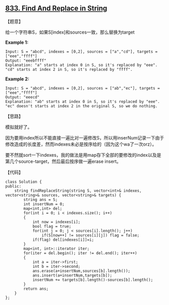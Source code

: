 ## [833. Find And Replace in String](https://leetcode.com/contest/weekly-contest-84/problems/find-and-replace-in-string/)

【题意】

给一个字符串S，如果S[index]和sources一致，那么替换为target



**Example 1:**

```
Input: S = "abcd", indexes = [0,2], sources = ["a","cd"], targets = ["eee","ffff"]
Output: "eeebffff"
Explanation: "a" starts at index 0 in S, so it's replaced by "eee".
"cd" starts at index 2 in S, so it's replaced by "ffff".
```

**Example 2:**

```
Input: S = "abcd", indexes = [0,2], sources = ["ab","ec"], targets = ["eee","ffff"]
Output: "eeecd"
Explanation: "ab" starts at index 0 in S, so it's replaced by "eee". 
"ec" doesn't starts at index 2 in the original S, so we do nothing.
```



【思路】

模拟就好了。

因为要用index所以不能直接一遍比对一遍修改S，所以用inserNum记录一下由于修改造成的长度差，然而indexes未必是按序给的（因为这个wa了一次orz）。

要不然就sort一下indexes，我的做法是用map存下全部的要修改的index以及是第几个source-target，然后最后按序做一遍erase insert。



【代码】

```
class Solution {
public:
    string findReplaceString(string S, vector<int>& indexes, vector<string>& sources, vector<string>& targets) {
        string ans = S;
        int insertNum = 0;
        map<int,int> del;
		for(int i = 0; i < indexes.size(); i++)
        {
        	int now = indexes[i];
        	bool flag = true;
        	for(int j = 0; j < sources[i].length(); j++)
        		if(S[now++] != sources[i][j]) flag = false;
        	if(flag) del[indexes[i]]=i;
		}
        map<int, int>::iterator iter;  
        for(iter = del.begin(); iter != del.end(); iter++)  
        {
            int a = iter->first;
            int b = iter->second;
            ans.erase(a+insertNum,sources[b].length());
        	ans.insert(a+insertNum,targets[b]);
            insertNum += targets[b].length()-sources[b].length();
        }         		
		return ans;
    }
};
```

